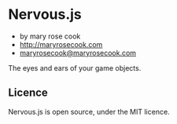 # Nervous.js

* by mary rose cook
* http://maryrosecook.com
* maryrosecook@maryrosecook.com

The eyes and ears of your game objects.

## Licence

Nervous.js is open source, under the MIT licence.
